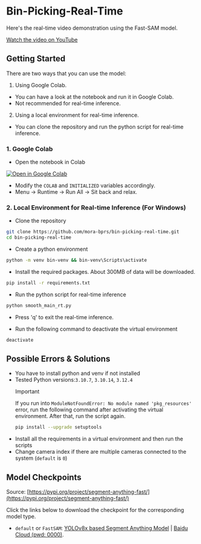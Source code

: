 # Bin-Picking-Real-Time

Here's the real-time video demonstration using the Fast-SAM model.

[Watch the video on YouTube](https://www.youtube.com/watch?v=pogcyD64Qgk)

## Getting Started

There are two ways that you can use the model:

1. Using Google Colab.

- You can have a look at the notebook and run it in Google Colab.
- Not recommended for real-time inference.

2. Using a local environment for real-time inference.

- You can clone the repository and run the python script for real-time inference.

### 1. Google Colab

- Open the notebook in Colab <a target="_blank" href="https://colab.research.google.com/github/mora-bprs/sam-model/blob/main/fast-sam.ipynb">
<img src="https://colab.research.google.com/assets/colab-badge.svg" alt="Open in Google Colab"/>
</a>

- Modify the `COLAB` and `INITIALIZED` variables accordingly.
- Menu -> Runtime -> Run All -> Sit back and relax.

### 2. Local Environment for Real-time Inference (For Windows)

- Clone the repository

```bash
git clone https://github.com/mora-bprs/bin-picking-real-time.git
cd bin-picking-real-time
```

- Create a python environment

```bash
python -m venv bin-venv && bin-venv\Scripts\activate
```

- Install the required packages. About 300MB of data will be downloaded.

```bash
pip install -r requirements.txt
```

- Run the python script for real-time inference

```bash
python smooth_main_rt.py
```

- Press 'q' to exit the real-time inference.

- Run the following command to deactivate the virtual environment

```bash
deactivate
```

## Possible Errors & Solutions

- You have to install python and venv if not installed
- Tested Python versions:`3.10.7`, `3.10.14`, `3.12.4`
    > [!IMPORTANT]
    > If you run into `ModuleNotFoundError: No module named 'pkg_resources'` error, run the following command after activating the virtual environment. After that, run the script again.
    >
    >```bash
    >pip install --upgrade setuptools
    >```
- Install all the requirements in a virtual environment and then run the scripts
- Change camera index if there are multiple cameras connected to the system (`default` is  `0`)



## Model Checkpoints

Source: [https://pypi.org/project/segment-anything-fast/](https://pypi.org/project/segment-anything-fast/)

Click the links below to download the checkpoint for the corresponding model type.

- `default` or `FastSAM`: [YOLOv8x based Segment Anything Model](https://drive.google.com/file/d/1m1sjY4ihXBU1fZXdQ-Xdj-mDltW-2Rqv/view?usp=sharing) | [Baidu Cloud (pwd: 0000)](https://pan.baidu.com/s/18KzBmOTENjByoWWR17zdiQ?pwd=0000).
